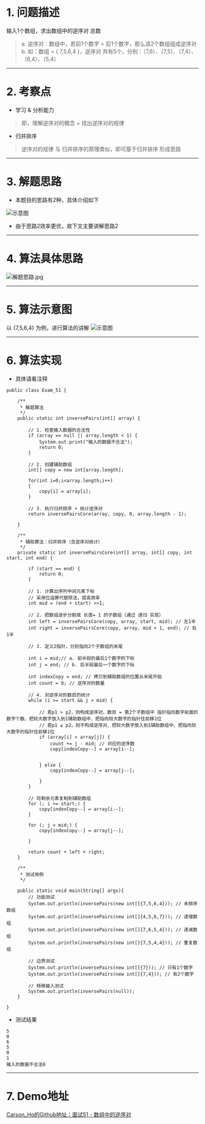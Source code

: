 # 1. 问题描述
输入1个数组，求出数组中的逆序对 总数
>a. 逆序对：数组中，若前1个数字 > 后1个数字，那么该2个数组组成逆序对
>b. 如：数组 = { 7,5,6,4 }，逆序对 共有5个，分别：（7,6）、（7,5）、（7,4）、（6,4）、（5,4）

***

# 2. 考察点
- 学习 & 分析能力
>即，理解逆序对的概念 + 找出逆序对的规律
- 归并排序
>逆序对的规律 与 归并排序的原理类似，即可基于归并排序 形成思路

***
# 3. 解题思路
- 本题目的思路有2种，具体介绍如下

![示意图](http://upload-images.jianshu.io/upload_images/944365-4848f8217756a62b.png?imageMogr2/auto-orient/strip%7CimageView2/2/w/1240)



- 由于思路2效率更优，故下文主要讲解思路2

***
# 4. 算法具体思路

![解题思路.jpg](http://upload-images.jianshu.io/upload_images/944365-443c84d2ce253575.jpg?imageMogr2/auto-orient/strip%7CimageView2/2/w/1240)





***
# 5. 算法示意图
以 {7,5,6,4} 为例，进行算法的讲解
![示意图](http://upload-images.jianshu.io/upload_images/944365-6aed0f2ffb26ce9c.png?imageMogr2/auto-orient/strip%7CimageView2/2/w/1240)



***

# 6. 算法实现
- 具体请看注释

```
public class Exam_51 {

    /**
     * 解题算法
     */
    public static int inversePairs(int[] array) {

        // 1. 检查输入数据的合法性
        if (array == null || array.length < 1) {
            System.out.print("输入的数据不合法");
            return 0;
        }

        // 2. 创建辅助数组
        int[] copy = new int[array.length];

        for(int i=0;i<array.length;i++)
        {
            copy[i] = array[i];
        }

        // 3. 执行归并排序 + 统计逆序对
        return inversePairsCore(array, copy, 0, array.length - 1);

    }

    /**
     * 辅助算法：归并排序（含逆序对统计）
     */
    private static int inversePairsCore(int[] array, int[] copy, int start, int end) {

        if (start == end) {
            return 0;
        }

        // 1. 计算出序列中间元素下标
        // 采用位运算代替除法，提高效率
        int mid = (end + start) >>1;

        // 2. 把数组逐步分割成 长度= 1 的子数组（通过 递归 实现）
        int left = inversePairsCore(copy, array, start, mid); // 左1半
        int right = inversePairsCore(copy, array, mid + 1, end); // 右1半

        // 3. 定义2指针，分别指向2个子数组的末尾

        int i = mid;// a. 前半段的最后1个数字的下标
        int j = end; // b. 后半段最后一个数字的下标

        int indexCopy = end; // 拷贝到辅助数组的位置从末尾开始
        int count = 0; // 逆序对的数量

        // 4. 对逆序对的数目的统计
        while (i >= start && j > mid) {

            // 若p1 > p2，则构成逆序对，数目 = 第2个子数组中 指针指向数字前面的数字个数、把较大数字放入到1辅助数组中、把指向较大数字的指针往前移1位
            // 若p1 ≤ p2，则不构成逆序对、把较大数字放入到1辅助数组中、把指向较大数字的指针往前移1位
            if (array[i] > array[j]) {
                count += j - mid; // 对应的逆序数
                copy[indexCopy--] = array[i--];


            } else {
                copy[indexCopy--] = array[j--];

            }
        }

        // 将剩余元素复制到辅助数组
        for (; i >= start;) {
            copy[indexCopy--] = array[i--];
        }

        for (; j > mid;) {
            copy[indexCopy--] = array[j--];

        }

        return count + left + right;
    }

    /**
     * 测试用例
     */

    public static void main(String[] args){
        // 功能测试
        System.out.println(inversePairs(new int[]{7,5,6,4})); // 未排序数组
        System.out.println(inversePairs(new int[]{4,5,6,7})); // 递增数组
        System.out.println(inversePairs(new int[]{7,6,5,4})); // 递减数组
        System.out.println(inversePairs(new int[]{7,5,4,4})); // 重复数组

        // 边界测试
        System.out.println(inversePairs(new int[]{7})); // 只有1个数字
        System.out.println(inversePairs(new int[]{7,4})); // 有2个数字

        // 特殊输入测试
        System.out.println(inversePairs(null));
    }

}
```

- 测试结果

```
5
0
6
5
0
1
输入的数据不合法0
```

***
# 7. Demo地址
[Carson_Ho的Github地址：面试51 - 数组中的逆序对](https://github.com/Carson-Ho/AlgorithmLearning)